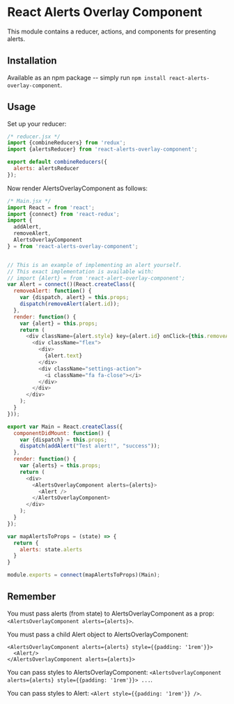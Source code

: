 # React Alerts Overlay Component

This module contains a reducer, actions, and components for presenting alerts.

## Installation

Available as an npm package -- simply run `npm install react-alerts-overlay-component`.

## Usage

Set up your reducer:

```javascript
/* reducer.jsx */
import {combineReducers} from 'redux';
import {alertsReducer} from 'react-alerts-overlay-component';

export default combineReducers({
  alerts: alertsReducer
});
```

Now render AlertsOverlayComponent as follows:

```javascript
/* Main.jsx */
import React = from 'react';
import {connect} from 'react-redux';
import {
  addAlert,
  removeAlert,
  AlertsOverlayComponent
} = from 'react-alerts-overlay-component';


// This is an example of implementing an alert yourself.
// This exact implementation is available with:
// import {Alert} = from 'react-alert-overlay-component';
var Alert = connect()(React.createClass({
  removeAlert: function() {
    var {dispatch, alert} = this.props;
    dispatch(removeAlert(alert.id));
  },
  render: function() {
    var {alert} = this.props;
    return (
      <div className={alert.style} key={alert.id} onClick={this.removeAlert}>
        <div className="flex">
          <div>
            {alert.text}
          </div>
          <div className="settings-action">
            <i className="fa fa-close"></i>
          </div>
        </div>
      </div>
    );
  }
}));

export var Main = React.createClass({
  componentDidMount: function() {
    var {dispatch} = this.props;
    dispatch(addAlert("Test alert!", "success"));
  },
  render: function() {
    var {alerts} = this.props;
    return (
      <div>
        <AlertsOverlayComponent alerts={alerts}>
          <Alert />
        </AlertsOverlayComponent>
      </div>
    );
  }
});

var mapAlertsToProps = (state) => {
  return {
    alerts: state.alerts
  }
}

module.exports = connect(mapAlertsToProps)(Main);

```

## Remember

You must pass alerts (from state) to AlertsOverlayComponent as a prop: `<AlertsOverlayComponent alerts={alerts}>`.



You must pass a child Alert object to AlertsOverlayComponent:

```
<AlertsOverlayComponent alerts={alerts} style={{padding: '1rem'}}>
  <Alert/>
</AlertsOverlayComponent alerts={alerts}>
```



You can pass styles to AlertsOverlayComponent: `<AlertsOverlayComponent alerts={alerts} style={{padding: '1rem'}}> ...`.



You can pass styles to Alert: `<Alert style={{padding: '1rem'}} />`.
